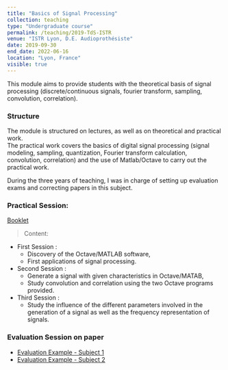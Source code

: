 ```yaml
---
title: "Basics of Signal Processing"
collection: teaching
type: "Undergraduate course"
permalink: /teaching/2019-TdS-ISTR
venue: "ISTR Lyon, D.E. Audioprothésiste"
date: 2019-09-30
end_date: 2022-06-16
location: "Lyon, France"
visible: true
---
```

This module aims to provide students with the theoretical basis of signal processing (discrete/continuous signals, fourier transform, sampling, convolution, correlation). 

### Structure
The module is structured on lectures, as well as on theoretical and practical work. <br/>
The practical work covers the basics of digital signal processing (signal modeling, sampling, quantization, Fourier transform calculation, convolution, correlation) and the use of Matlab/Octave to carry out the practical work. 

During the three years of teaching, I was in charge of setting up evaluation exams and correcting papers in this subject.

### Practical Session:
 [Booklet](https://agautheron.github.io/files/teaching/2019_TdS_ISTR/TP_2021-2022-TdS-1A-audio.pdf)
 >Content:
 * First Session : 
     - Discovery of the Octave/MATLAB software,
	 - First applications of signal processing.
 * Second Session : 
     - Generate a signal with given characteristics in Octave/MATAB,
     - Study convolution and correlation using the two Octave programs provided.
 * Third Session : 
     - Study the influence of the different parameters involved in the generation of a signal as well as the frequency representation of signals.

### Evaluation Session on paper
 - [Evaluation Example - Subject 1](https://agautheron.github.io/files/teaching/2019_TdS_ISTR/2021_Examen_TdS_1A_Audio_Sujet1.pdf)
 - [Evaluation Example - Subject 2](https://agautheron.github.io/files/teaching/2019_TdS_ISTR/2021_Examen_TdS_1A_Audio_Sujet2.pdf)
